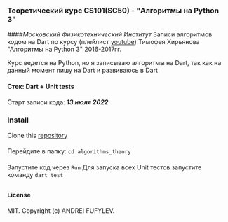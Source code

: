 ### Теоретический курс CS101(SC50) - "Алгоритмы на Python 3" 
####*Московский Физикотехнический Институт*
Записи алгоритмов кодом на Dart по курсу 
(плейлист [youtube](https://www.youtube.com/watch?v=KdZ4HF1SrFs&list=PLRDzFCPr95fK7tr47883DFUbm4GeOjjc0)) 
Тимофея Хирьянова "Алгоритмы на Python 3" 2016-2017гг. 

Курс ведется на Python, но я записываю алгоритмы на Dart, так как на данный момент пишу 
на Dart и развиваюсь в Dart

#### Стек: Dart + Unit tests

Старт записи кода: ***13 июля 2022***

### Install
Clone this [repository](https://github.com/fufylev/algorithms_theory.git)
####
Перейдите в папку:
`cd algorithms_theory`
####
Запустите код через `Run`
Для запуска всех Unit тестов запустите команду `dart test`

##
#### License
MIT. Copyright (c) ANDREI FUFYLEV.
